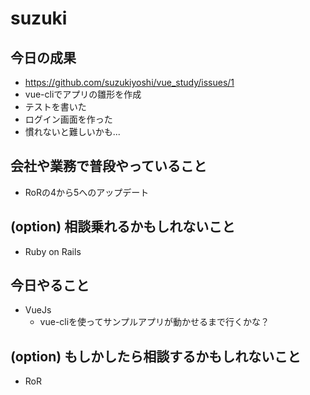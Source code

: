 # suzuki
## 今日の成果
- https://github.com/suzukiyoshi/vue_study/issues/1
- vue-cliでアプリの雛形を作成
- テストを書いた
- ログイン画面を作った
- 慣れないと難しいかも...


## 会社や業務で普段やっていること

- RoRの4から5へのアップデート


## (option) 相談乗れるかもしれないこと

- Ruby on Rails

## 今日やること

- VueJs
  - vue-cliを使ってサンプルアプリが動かせるまで行くかな？

## (option) もしかしたら相談するかもしれないこと
 
- RoR




